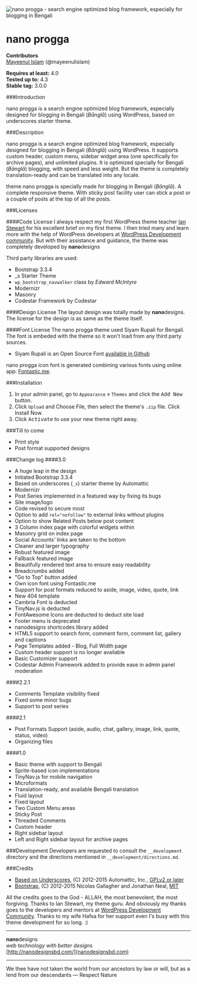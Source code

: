 <img src="http://nanoprogga.nanodesignsbd.com/images/slider.jpg" alt="nano progga - search engine optimized blog framework, especially for blogging in Bengali">

nano progga
===========

**Contributors**<br>
[Mayeenul Islam](http://nanodesignsbd.com/mayeenulislam/) (@mayeenulislam)

**Requires at least:** 4.0<br>
**Tested up to:** 4.3<br>
**Stable tag:** 3.0.0<br>

###Introduction

nano progga is a search engine optimized blog framework, especially designed for blogging in Bengali (*Bānglā*) using WordPress, based on underscores starter theme.

###Description

nano progga is a search engine optimized blog framework, especially designed for blogging in Bengali (*Bānglā*) using WordPress. It supports custom header, custom menu, sidebar widget area (one specifically for archive pages), and unlimited plugins. It is optimized specially for Bengali (*Bānglā*) blogging, with speed and less weight. But the theme is completely translation-ready and can be translated into any locale.

theme nano progga is specially made for blogging in Bengali (*Bānglā*). A complete responsive theme. With sticky post facility user can stick a post or a couple of posts at the top of all the posts.

###Licenses

####Code License
I always respect my first WordPress theme teacher [Ian Stewart](http://themeshaper.com/author/superuser/) for his excellent brief on my first theme. I then tried many and learn more with the help of WordPress developers at [WordPress Development community](http://wordpress.stackexchange.com). But with their assistance and guidance, the theme was completely developed by **nano**designs

Third party libraries are used:

* Bootstrap 3.3.4
* _s Starter Theme
* `wp_bootstrap_navwalker` class by *Edward McIntyre*
* Modernizr
* Masonry
* Codestar Framework by Codestar

####Design License
The layout design was totally made by **nano**designs. The license for the design is as same as the theme itself.

####Font License
The nano progga theme used Siyam Rupali for Bengali. The font is embeded with the theme so it won't load from any third party sources.

* Siyam Rupali is an Open Source Font [available in Github](https://github.com/potasiyam/Siyam-Rupali‎)

nano progga icon font is generated combining various fonts using online app: [Fontastic.me](http://fontastic.me/).

###Installation
	
1. In your admin panel, go to `Appearance` &raquo; `Themes` and click the <kbd>Add New</kbd> button.
2. Click `Upload` and Choose File, then select the theme's `.zip` file. Click Install Now.
3. Click <kbd>Activate</kbd> to use your new theme right away.

###Till to come
* Print style
* Post format supported designs

###Change log
####3.0
* A huge leap in the design
* Initiated Bootstrap 3.3.4
* Based on underscores (`_s`) starter theme by Automattic
* Modernizr
* Post Series implemented in a featured way by fixing its bugs
* Site image/logo
* Code revised to secure most
* Option to add `rel="nofollow"` to external links without plugins
* Option to show Related Posts below post content
* 3 Column index page with colorful widgets within
* Masonry grid on index page
* Social Accounts' links are taken to the bottom
* Cleaner and larger typography
* Robust featured image
* Fallback featured image
* Beautifully rendered text area to ensure easy readability
* Breadcrumbs added
* "Go to Top" button added
* Own icon font using Fontastic.me
* Support for post formats reduced to aside, image, video, quote, link
* New 404 template
* Cambria Font is deducted
* TinyNav.js is deducted
* FontAwesome Icons are deducted to deduct site load
* Footer menu is deprecated
* nanodesigns shortcodes library added
* HTML5 support to search form, comment form, comment list, gallery and captions
* Page Templates added - Blog, Full Width page
* Custom header support is no longer available
* Basic Customizer support
* Codestar Admin Framework added to provide ease in admin panel moderation

####2.2.1
* Comments Template visibility fixed
* Fixed some minor bugs
* Support to post series

####2.1
* Post Formats Support (aside, audio, chat, gallery, image, link, quote, status, video)
* Organizing files

####1.0
* Basic theme with support to Bengali
* Sprite-based icon implementations
* TinyNav.js for mobile navigation
* Microformats
* Translation-ready, and available Bengali translation
* Fluid layout
* Fixed layout
* Two Custom Menu areas
* Sticky Post
* Threaded Comments
* Custom header
* Right sidebar layout
* Left and Right sidebar layout for archive pages

###Development
Developers are requested to consult the `__development` directory and the directions mentioned in `__development/directions.md`.

###Credits

* [Based on Underscores](http://underscores.me/), (C) 2012-2015 Automattic, Inc., [GPLv2 or later](https://www.gnu.org/licenses/gpl-2.0.html)
* [Bootstrap](http://getbootstrap.com/), (C) 2012-2015 Nicolas Gallagher and Jonathan Neal, [MIT](http://opensource.org/licenses/MIT)

All the credits goes to the God - ALLAH, the most benevolent, the most forgiving. Thanks to Ian Stewart, my theme guru. And obviously my thanks goes to the developers and mentors at [WordPress Development Community](http://wordpress.stackexchange.com). Thanks to my wife Hafsa for her support even I's busy with this theme development for so long. :)


______________________________________
**nano**designs<br>
*web technology with better designs*<br>
[http://nanodesignsbd.com/](nanodesignsbd.com)

---
We thee have not taken the world from our ancestors by law or will, but as a lend from our descendants &mdash; Respect Nature